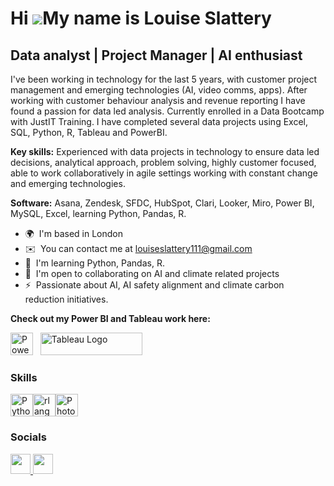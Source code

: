 Hi ![](https://user-images.githubusercontent.com/18350557/176309783-0785949b-9127-417c-8b55-ab5a4333674e.gif)My name is Louise Slattery
=======================================================================================================================================

Data analyst | Project Manager | AI enthusiast
-----------------------------

I've been working in technology for the last 5 years, with customer project management and emerging technologies (AI, video comms, apps). After working with customer behaviour analysis and revenue reporting I have found a passion for data led analysis. Currently enrolled in a Data Bootcamp with JustIT Training. I have completed several data projects using Excel, SQL, Python, R, Tableau and PowerBI. </p>
**Key skills:** Experienced with data projects in technology to ensure data led decisions, analytical approach, problem solving, highly customer focused, able to work collaboratively in agile settings working with constant change and emerging technologies. </p>**Software:** Asana, Zendesk, SFDC, HubSpot, Clari, Looker, Miro, Power BI, MySQL, Excel, learning Python, Pandas, R.

* 🌍  I'm based in London
* ✉️  You can contact me at [louiseslattery111@gmail.com](mailto:louiseslattery111@gmail.com)
* 🧠  I'm learning Python, Pandas, R.
* 🤝  I'm open to collaborating on AI and climate related projects
* ⚡  Passionate about AI, AI safety alignment and climate carbon reduction initiatives.

**Check out my Power BI and Tableau work here:**

<a href="https://app.powerbi.com/view?r=eyJrIjoiMmM1MTFjMWYtNjg4MS00NTE2LWJlMmEtNDA5MmRhMjM1NTgyIiwidCI6IjZlZmQwZjIwLTU3YzgtNDQ0Ny1iNTNmLTAwZDQ5OTJjYTUwYiJ9" target="_blank" rel="noreferrer; return false;">
 <img src="https://cdn.worldvectorlogo.com/logos/power-bi.svg" width="36" height="36" alt="PowerBI" /></a>&nbsp;&nbsp;
   <a href="https://public.tableau.com/views/GDPLifeExpectancyanalysis/Dashboard1?:language=en-US&publish=yes&:sid=&:redirect=auth&:display_count=n&:origin=viz_share_link" target="_blank" rel="noreferrer; return false;"><img src="https://raw.githubusercontent.com/gilbarbara/logos/main/logos/tableau.svg" width="163" height="36" alt="Tableau Logo" /></a>&nbsp;&nbsp;
</p>

### Skills


<p align="left">
<a href="https://www.python.org/" target="_blank" rel="noreferrer"><img src="https://raw.githubusercontent.com/danielcranney/readme-generator/main/public/icons/skills/python-colored.svg" width="36" height="36" alt="Python" /></a><a href="https://www.r-project.org/" target="_blank" rel="noreferrer"><img src="https://raw.githubusercontent.com/danielcranney/readme-generator/main/public/icons/skills/rlang-colored.svg" width="36" height="36" alt="rlang" /></a><a href="https://www.adobe.com/uk/products/photoshop.html" target="_blank" rel="noreferrer"><img src="https://raw.githubusercontent.com/danielcranney/readme-generator/main/public/icons/skills/photoshop-colored.svg" width="36" height="36" alt="Photoshop" /></a>
</p>


### Socials

<p align="left"> <a href="https://www.github.com/LouiseS-ux" target="_blank" rel="noreferrer"> <picture> <source media="(prefers-color-scheme: dark)" srcset="https://raw.githubusercontent.com/danielcranney/readme-generator/main/public/icons/socials/github-dark.svg" /> <source media="(prefers-color-scheme: light)" srcset="https://raw.githubusercontent.com/danielcranney/readme-generator/main/public/icons/socials/github.svg" /> <img src="https://raw.githubusercontent.com/danielcranney/readme-generator/main/public/icons/socials/github.svg" width="32" height="32" /> </picture> </a> <a href="https://www.linkedin.com/in/louise-slattery-contact-welcome" target="_blank" rel="noreferrer"> <picture> <source media="(prefers-color-scheme: dark)" srcset="https://raw.githubusercontent.com/danielcranney/readme-generator/main/public/icons/socials/linkedin-dark.svg" /> <source media="(prefers-color-scheme: light)" srcset="https://raw.githubusercontent.com/danielcranney/readme-generator/main/public/icons/socials/linkedin.svg" /> <img src="https://raw.githubusercontent.com/danielcranney/readme-generator/main/public/icons/socials/linkedin.svg" width="32" height="32" /> </picture> </a></p>
